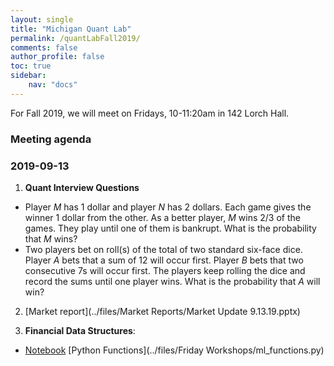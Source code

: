 ```yaml
---
layout: single
title: "Michigan Quant Lab"
permalink: /quantLabFall2019/
comments: false
author_profile: false
toc: true
sidebar:
    nav: "docs"
---
```

For Fall 2019, we will meet on Fridays, 10-11:20am in 142 Lorch Hall.

### Meeting agenda

### 2019-09-13
1. **Quant Interview Questions**
- Player *M* has 1 dollar and player *N* has 2 dollars. Each game gives the winner 1 dollar from the other. As a better player, *M* wins $2/3$ of the games. They play until one of them is bankrupt. What is the probability that *M* wins?
- Two players bet on roll(s) of the total of two standard six-face dice. Player *A* bets that a sum of 12 will occur first. Player *B* bets that two consecutive $7$s will occur first. The players keep rolling the dice and record the sums until one player wins. What is the probability that *A* will win?
 
2. [Market report](../files/Market Reports/Market Update 9.13.19.pptx)

3. **Financial Data Structures**:
  - [Notebook](https://nbviewer.jupyter.org/github/israeldi/quantlab/blob/master/files/Friday%20Workshop/2_financial_data_structures.ipynb) [Python Functions](../files/Friday Workshops/ml_functions.py)